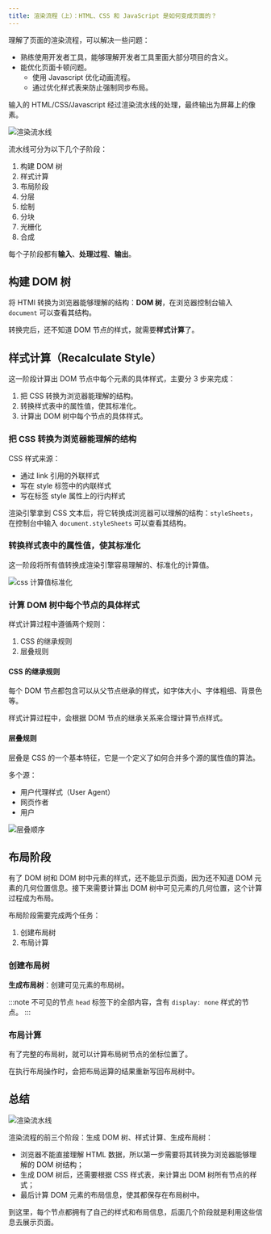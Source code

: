 ```yaml
---
title: 渲染流程（上）：HTML、CSS 和 JavaScript 是如何变成页面的？
---
```


理解了页面的渲染流程，可以解决一些问题：

- 熟练使用开发者工具，能够理解开发者工具里面大部分项目的含义。
- 能优化页面卡顿问题。
  - 使用 Javascript 优化动画流程。
  - 通过优化样式表来防止强制同步布局。

输入的 HTML/CSS/Javascript 经过渲染流水线的处理，最终输出为屏幕上的像素。

![渲染流水线](https://ypyun.ywhoo.cn/assets/20210714220343.png)

流水线可分为以下几个子阶段：

1. 构建 DOM 树
2. 样式计算
3. 布局阶段
4. 分层
5. 绘制
6. 分块
7. 光栅化
8. 合成

每个子阶段都有**输入**、**处理过程**、**输出**。

## 构建 DOM 树

将 HTMl 转换为浏览器能够理解的结构：**DOM 树**，在浏览器控制台输入 `document` 可以查看其结构。

转换完后，还不知道 DOM 节点的样式，就需要**样式计算**了。

## 样式计算（Recalculate Style）

这一阶段计算出 DOM 节点中每个元素的具体样式，主要分 3 步来完成：

1. 把 CSS 转换为浏览器能理解的结构。
2. 转换样式表中的属性值，使其标准化。
3. 计算出 DOM 树中每个节点的具体样式。

### 把 CSS 转换为浏览器能理解的结构

CSS 样式来源：

- 通过 link 引用的外联样式
- 写在 style 标签中的内联样式
- 写在标签 style 属性上的行内样式

渲染引擎拿到 CSS 文本后，将它转换成浏览器可以理解的结构：`styleSheets`，在控制台中输入 `document.styleSheets` 可以查看其结构。

### 转换样式表中的属性值，使其标准化

这一阶段将所有值转换成渲染引擎容易理解的、标准化的计算值。

![css 计算值标准化](https://ypyun.ywhoo.cn/assets/20210714222114.png)

### 计算 DOM 树中每个节点的具体样式

样式计算过程中遵循两个规则：

1. CSS 的继承规则
2. 层叠规则

#### CSS 的继承规则

每个 DOM 节点都包含可以从父节点继承的样式，如字体大小、字体粗细、背景色等。

样式计算过程中，会根据 DOM 节点的继承关系来合理计算节点样式。

#### 层叠规则

层叠是 CSS 的一个基本特征，它是一个定义了如何合并多个源的属性值的算法。

多个源：

- 用户代理样式（User Agent）
- 网页作者
- 用户

![层叠顺序](https://ypyun.ywhoo.cn/assets/20210714231024.png)

## 布局阶段

有了 DOM 树和 DOM 树中元素的样式，还不能显示页面，因为还不知道 DOM 元素的几何位置信息。接下来需要计算出 DOM 树中可见元素的几何位置，这个计算过程成为布局。

布局阶段需要完成两个任务：

1. 创建布局树
2. 布局计算

### 创建布局树

**生成布局树**：创建可见元素的布局树。

:::note 不可见的节点
`head` 标签下的全部内容，含有 `display: none` 样式的节点。
:::

### 布局计算

有了完整的布局树，就可以计算布局树节点的坐标位置了。

在执行布局操作时，会把布局运算的结果重新写回布局树中。

## 总结

![渲染流水线](https://ypyun.ywhoo.cn/assets/20210714232014.png)

渲染流程的前三个阶段：生成 DOM 树、样式计算、生成布局树：

- 浏览器不能直接理解 HTML 数据，所以第一步需要将其转换为浏览器能够理解的 DOM 树结构；
- 生成 DOM 树后，还需要根据 CSS 样式表，来计算出 DOM 树所有节点的样式；
- 最后计算 DOM 元素的布局信息，使其都保存在布局树中。

到这里，每个节点都拥有了自己的样式和布局信息，后面几个阶段就是利用这些信息去展示页面。
